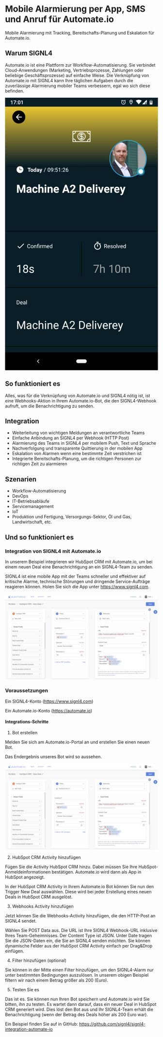 # Mobile Alarmierung per App, SMS und Anruf für Automate.io

Mobile Alarmierung mit Tracking, Bereitschafts-Planung und Eskalation für Automate.io.

## Warum SIGNL4

Automate.io ist eine Plattform zur Workflow-Automatisierung. Sie verbindet Cloud-Anwendungen (Marketing, Vertriebsprozesse, Zahlungen oder beliebige Geschäftsprozesse) auf einfache Weise. Die Verknüpfung von Automate.io mit SIGNL4 kann Ihre täglichen Aufgaben durch die zuverlässige Alarmierung mobiler Teams verbessern, egal wo sich diese befinden.

![SIGNL4](automate-io-signl4.png)

## So funktioniert es

Alles, was für die Verknüpfung von Automate.io und SIGNL4 nötig ist, ist eine Webhooks-Aktion in Ihrem Automate.io-Bot, die den SIGNL4-Webhook aufruft, um die Benachrichtigung zu senden.

## Integration

- Weiterleitung von wichtigen Meldungen an verantwortliche Teams
- Einfache Anbindung an SIGNL4 per Webhook (HTTP Post)
- Alarmierung des Teams in SIGNL4 per mobilem Push, Text und Sprache
- Nachverfolgung und transparente Quittierung in der mobilen App
- Eskalation von Alarmen wenn eine bestimmte Zeit verstrichen ist
- Integrierte Bereitschafts-Planung, um die richtigen Personen zur richtigen Zeit zu alarmieren

## Szenarien

- Workflow-Automatisierung
- DevOps
- IT-Betriebsabläufe
- Servicemanagement
- IoT
- Produktion und Fertigung, Versorgungs-Sektor, Öl und Gas, Landwirtschaft, etc.

## Und so funktioniert es

### Integration von SIGNL4 mit Automate.io

In unserem Beispiel integrieren wir HubSpot CRM mit Automate.io, um bei einem neuen Deal eine Benachrichtigung an ein SIGNL4-Team zu senden.

SIGNL4 ist eine mobile App mit der Teams schneller und effektiver auf kritische Alarme, technische Störungen und dringende Service-Aufträge reagieren können. Holen Sie sich die App unter https://www.signl4.com.

![Automate.io Bot](automate-io-bot.png)

### Voraussetzungen

Ein SIGNL4-Konto (https://www.signl4.com)

Ein Automate.io-Konto (https://automate.io)

#### Integrations-Schritte

1. Bot erstellen  

Melden Sie sich am Automate.io-Portal an und erstellen Sie einen neuen Bot.

Das Endergebnis unseres Bot wird so aussehen.

![Automate.io Bot](automate-io-bot.png)

2. HubSpot CRM Activity hinzufügen  

Fügen Sie die Activity HubSpot CRM hinzu. Dabei müssen Sie Ihre HubSpot-Anmeldeinformationen bestätigen. Automate.io wird dann als App in HubSpot angezeigt.

In der HubSpot CRM Activity in Ihrem Automate.io Bot können Sie nun den Trigger New Deal auswählen. Diese wird bei jeder Erstellung eines neuen Deals in HubSpot CRM ausgelöst.

3. Webhooks Activity hinzufügen  

Jetzt können Sie die Webhooks-Activity hinzufügen, die den HTTP-Post an SIGNL4 sendet.

Wählen Sie POST Data aus. Die URL ist Ihre SIGNL4 Webhook-URL inklusive Ihres Team-Geheimnisses. Der Content Type ist JSON. Unter Date tragen Sie die JSON-Daten ein, die Sie an SIGNL4 senden möchten. Sie können dynamische Felder aus der HubSpot CRM Activity einfach per Drag&Drop einfügen.

4. Filter hinzufügen (optional)  

Sie können in der Mitte einen Filter hinzufügen, um den SIGNL4-Alarm nur unter bestimmten Bedingungen auszulösen. In unserem obigen Beispiel filtern wir nach einem Betrag größer als 200 (Euro).

5. Testen Sie es

Das ist es. Sie können nun Ihren Bot speichern und Automate.io wird Sie bitten, ihn zu testen. Es wartet dann darauf, dass ein neuer Deal in HubSpot CRM generiert wird. Dies löst den Bot aus und Ihr SIGNL4-Team erhält die Benachrichtigung (wenn der Betrag des Deals höher als 200 Euro war).

Ein Beispiel finden Sie auf in GitHub:
https://github.com/signl4/signl4-integration-automate-io
